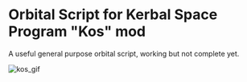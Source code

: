 # Orbital Script for Kerbal Space Program "Kos" mod

A useful general purpose orbital script, working but not complete yet.


![kos_gif](https://gfycat.com/leafypracticalhog)

